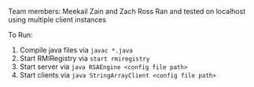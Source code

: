 Team members: Meekail Zain and Zach Ross
Ran and tested on localhost using multiple client instances

To Run:
1. Compile java files via `javac *.java`
2. Start RMIRegistry via `start rmiregistry`
3. Start server via `java RSAEngine <config file path>`
4. Start clients via `java StringArrayClient <config file path>`
